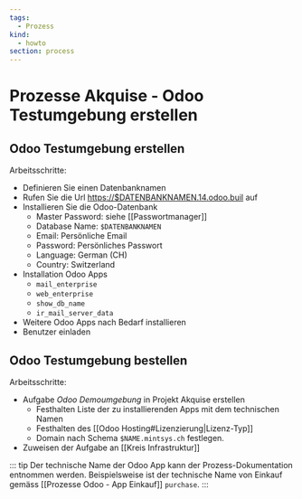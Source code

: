 ```yaml
---
tags:
  - Prozess
kind:
  - howto
section: process
---
```


# Prozesse Akquise - Odoo Testumgebung erstellen

## Odoo Testumgebung erstellen

Arbeitsschritte:

- Definieren Sie einen Datenbanknamen
- Rufen Sie die Url <https://$DATENBANKNAMEN.14.odoo.buil> auf
- Installieren Sie die Odoo-Datenbank
  - Master Password: siehe [[Passwortmanager]]
  - Database Name: `$DATENBANKNAMEN`
  - Email: Persönliche Email
  - Password: Persönliches Passwort
  - Language: German (CH)
  - Country: Switzerland
- Installation Odoo Apps
  - `mail_enterprise`
  - `web_enterprise`
  - `show_db_name`
  - `ir_mail_server_data`
- Weitere Odoo Apps nach Bedarf installieren
- Benutzer einladen

## Odoo Testumgebung bestellen

Arbeitsschritte:

- Aufgabe _Odoo Demoumgebung_ in Projekt Akquise erstellen
  - Festhalten Liste der zu installierenden Apps mit dem technischen Namen
  - Festhalten des [[Odoo Hosting#Lizenzierung|Lizenz-Typ]]
  - Domain nach Schema `$NAME.mintsys.ch` festlegen.
- Zuweisen der Aufgabe an [[Kreis Infrastruktur]]

::: tip
Der technische Name der Odoo App kann der Prozess-Dokumentation entnommen werden. Beispielsweise ist der technische Name von Einkauf gemäss [[Prozesse Odoo - App Einkauf]] `purchase`.
:::
